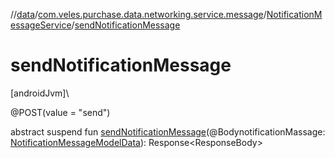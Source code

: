 //[data](../../../index.md)/[com.veles.purchase.data.networking.service.message](../index.md)/[NotificationMessageService](index.md)/[sendNotificationMessage](send-notification-message.md)

# sendNotificationMessage

[androidJvm]\

@POST(value = &quot;send&quot;)

abstract suspend fun [sendNotificationMessage](send-notification-message.md)(@BodynotificationMassage: [NotificationMessageModelData](../../com.veles.purchase.data.model.fcm/-notification-message-model-data/index.md)): Response&lt;ResponseBody&gt;
